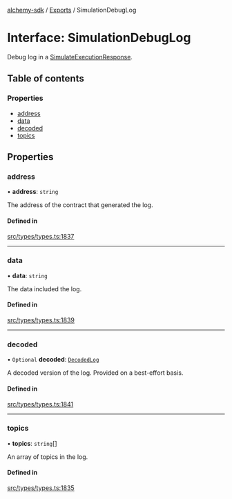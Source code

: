[alchemy-sdk](../README.md) / [Exports](../modules.md) / SimulationDebugLog

# Interface: SimulationDebugLog

Debug log in a [SimulateExecutionResponse](SimulateExecutionResponse.md).

## Table of contents

### Properties

- [address](SimulationDebugLog.md#address)
- [data](SimulationDebugLog.md#data)
- [decoded](SimulationDebugLog.md#decoded)
- [topics](SimulationDebugLog.md#topics)

## Properties

### address

• **address**: `string`

The address of the contract that generated the log.

#### Defined in

[src/types/types.ts:1837](https://github.com/alchemyplatform/alchemy-sdk-js/blob/bed7d71/src/types/types.ts#L1837)

___

### data

• **data**: `string`

The data included the log.

#### Defined in

[src/types/types.ts:1839](https://github.com/alchemyplatform/alchemy-sdk-js/blob/bed7d71/src/types/types.ts#L1839)

___

### decoded

• `Optional` **decoded**: [`DecodedLog`](DecodedLog.md)

A decoded version of the log. Provided on a best-effort basis.

#### Defined in

[src/types/types.ts:1841](https://github.com/alchemyplatform/alchemy-sdk-js/blob/bed7d71/src/types/types.ts#L1841)

___

### topics

• **topics**: `string`[]

An array of topics in the log.

#### Defined in

[src/types/types.ts:1835](https://github.com/alchemyplatform/alchemy-sdk-js/blob/bed7d71/src/types/types.ts#L1835)
